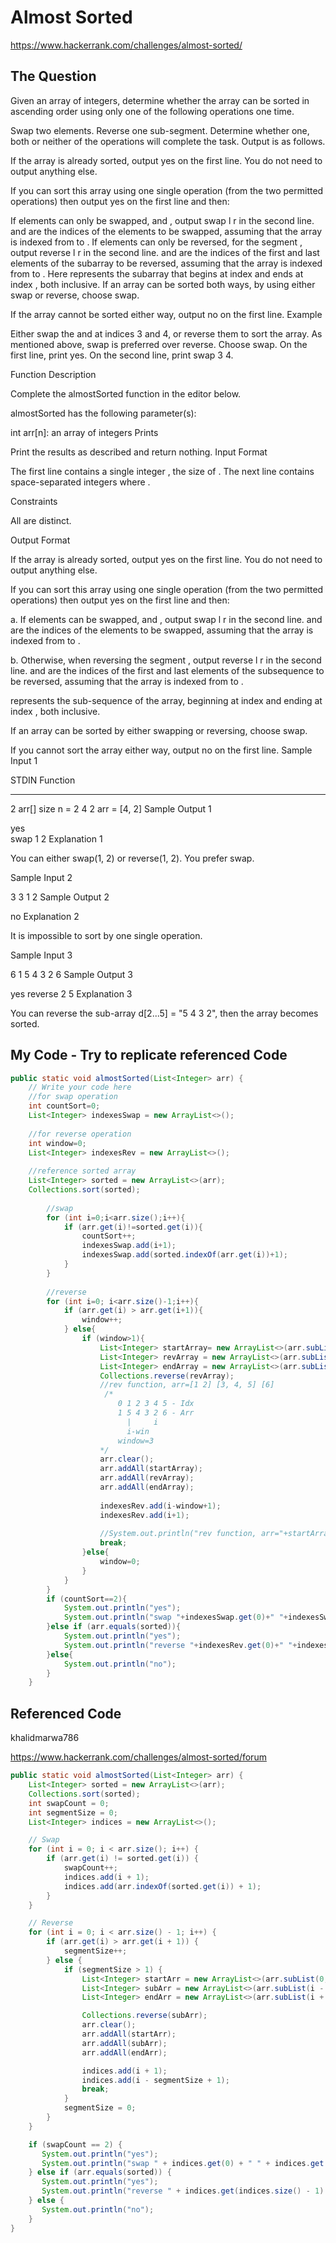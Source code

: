 # Almost Sorted

https://www.hackerrank.com/challenges/almost-sorted/

## The Question

Given an array of integers, determine whether the array can be sorted in ascending order using only one of the following operations one time.

Swap two elements.
Reverse one sub-segment.
Determine whether one, both or neither of the operations will complete the task. Output is as follows.

If the array is already sorted, output yes on the first line. You do not need to output anything else.

If you can sort this array using one single operation (from the two permitted operations) then output yes on the first line and then:

If elements can only be swapped,  and , output swap l r in the second line.  and  are the indices of the elements to be swapped, assuming that the array is indexed from  to .
If elements can only be reversed, for the segment , output reverse l r in the second line.  and  are the indices of the first and last elements of the subarray to be reversed, assuming that the array is indexed from  to . Here  represents the subarray that begins at index  and ends at index , both inclusive.
If an array can be sorted both ways, by using either swap or reverse, choose swap.

If the array cannot be sorted either way, output no on the first line.
Example

Either swap the  and  at indices 3 and 4, or reverse them to sort the array. As mentioned above, swap is preferred over reverse. Choose swap. On the first line, print yes. On the second line, print swap 3 4.

Function Description

Complete the almostSorted function in the editor below.

almostSorted has the following parameter(s):

int arr[n]: an array of integers
Prints

Print the results as described and return nothing.
Input Format

The first line contains a single integer , the size of .
The next line contains  space-separated integers  where .

Constraints



All  are distinct.

Output Format

If the array is already sorted, output yes on the first line. You do not need to output anything else.

If you can sort this array using one single operation (from the two permitted operations) then output yes on the first line and then:

a. If elements can be swapped,  and , output swap l r in the second line.  and  are the indices of the elements to be swapped, assuming that the array is indexed from  to .

b. Otherwise, when reversing the segment , output reverse l r in the second line.  and  are the indices of the first and last elements of the subsequence to be reversed, assuming that the array is indexed from  to .

 represents the sub-sequence of the array, beginning at index  and ending at index , both inclusive.

If an array can be sorted by either swapping or reversing, choose swap.

If you cannot sort the array either way, output no on the first line.
Sample Input 1

STDIN   Function
-----   --------
2       arr[] size n = 2
4 2     arr = [4, 2]
Sample Output 1

yes  
swap 1 2
Explanation 1

You can either swap(1, 2) or reverse(1, 2). You prefer swap.

Sample Input 2

3
3 1 2
Sample Output 2

no
Explanation 2

It is impossible to sort by one single operation.

Sample Input 3

6
1 5 4 3 2 6
Sample Output 3

yes
reverse 2 5
Explanation 3

You can reverse the sub-array d[2...5] = "5 4 3 2", then the array becomes sorted.

## My Code - Try to replicate referenced Code

```java
public static void almostSorted(List<Integer> arr) {
    // Write your code here
    //for swap operation
    int countSort=0;
    List<Integer> indexesSwap = new ArrayList<>();
    
    //for reverse operation
    int window=0;
    List<Integer> indexesRev = new ArrayList<>();
    
    //reference sorted array
    List<Integer> sorted = new ArrayList<>(arr);
    Collections.sort(sorted);
        
        //swap
        for (int i=0;i<arr.size();i++){
            if (arr.get(i)!=sorted.get(i)){
                countSort++;
                indexesSwap.add(i+1);
                indexesSwap.add(sorted.indexOf(arr.get(i))+1);
            }
        }
        
        //reverse
        for (int i=0; i<arr.size()-1;i++){
            if (arr.get(i) > arr.get(i+1)){
                window++;
            } else{
                if (window>1){
                    List<Integer> startArray= new ArrayList<>(arr.subList(0,i-window));
                    List<Integer> revArray = new ArrayList<>(arr.subList(i-window,i+1));   
                    List<Integer> endArray = new ArrayList<>(arr.subList(i+1,arr.size())); 
                    Collections.reverse(revArray);
                    //rev function, arr=[1 2] [3, 4, 5] [6]
                     /*
                        0 1 2 3 4 5 - Idx
                        1 5 4 3 2 6 - Arr
                          |     i 
                          i-win   
                        window=3
                    */
                    arr.clear();
                    arr.addAll(startArray);
                    arr.addAll(revArray);
                    arr.addAll(endArray);
                    
                    indexesRev.add(i-window+1);
                    indexesRev.add(i+1);
                    
                    //System.out.println("rev function, arr="+startArray.toString()+" "+revArray.toString()+ " "+endArray.toString());
                    break;  
                }else{
                    window=0;
                }
            }
        }
        if (countSort==2){
            System.out.println("yes");
            System.out.println("swap "+indexesSwap.get(0)+" "+indexesSwap.get(1));
        }else if (arr.equals(sorted)){
            System.out.println("yes");
            System.out.println("reverse "+indexesRev.get(0)+" "+indexesRev.get(1));
        }else{
            System.out.println("no");
        }
    }

```

## Referenced Code 

khalidmarwa786

https://www.hackerrank.com/challenges/almost-sorted/forum

```java
public static void almostSorted(List<Integer> arr) {
    List<Integer> sorted = new ArrayList<>(arr);
    Collections.sort(sorted);
    int swapCount = 0;
    int segmentSize = 0;
    List<Integer> indices = new ArrayList<>();

    // Swap
    for (int i = 0; i < arr.size(); i++) {
        if (arr.get(i) != sorted.get(i)) {
            swapCount++;
            indices.add(i + 1);
            indices.add(arr.indexOf(sorted.get(i)) + 1);
        }
    }

    // Reverse
    for (int i = 0; i < arr.size() - 1; i++) {
        if (arr.get(i) > arr.get(i + 1)) {
            segmentSize++;
        } else {
            if (segmentSize > 1) {
                List<Integer> startArr = new ArrayList<>(arr.subList(0, i - segmentSize));
                List<Integer> subArr = new ArrayList<>(arr.subList(i - segmentSize, i + 1));
                List<Integer> endArr = new ArrayList<>(arr.subList(i + 1, arr.size()));

                Collections.reverse(subArr);
                arr.clear();
                arr.addAll(startArr);
                arr.addAll(subArr);
                arr.addAll(endArr);

                indices.add(i + 1);
                indices.add(i - segmentSize + 1);
                break;
            }
            segmentSize = 0;
        }
    }

    if (swapCount == 2) {
       System.out.println("yes");
       System.out.println("swap " + indices.get(0) + " " + indices.get(1));
    } else if (arr.equals(sorted)) {
       System.out.println("yes");
       System.out.println("reverse " + indices.get(indices.size() - 1) + " " + indices.get(indices.size() - 2));
    } else {
       System.out.println("no");
    }
}

```
